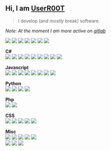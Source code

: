 ## Hi, I am [UserR00T](https://userrr00t.com)
> I develop (and _mostly_ break) software.  

_Note: At the moment I am more active on [gitlab](https://gitlab.com/userr00t)_

![](https://img.shields.io/badge/Language-C%23-informational?style=flat-square&color=901838)
![](https://img.shields.io/badge/Language-Javascript-informational?style=flat-square&color=d84030)
![](https://img.shields.io/badge/Language-Typescript-informational?style=flat-square&color=f05020)
![](https://img.shields.io/badge/Language-Python-informational?style=flat-square&color=f89830)
![](https://img.shields.io/badge/Language-PHP-informational?style=flat-square&color=f8b837)
![](https://img.shields.io/badge/Language-CSS-informational?style=flat-square&color=ffd700)
![](https://img.shields.io/badge/Language-SQL-informational?style=flat-square)

**C#**  
![](https://img.shields.io/badge/C%23-LiteDB-informational?style=flat-square&color=901838)
![](https://img.shields.io/badge/C%23-MongoDB.Driver-informational?style=flat-square&color=901838)
![](https://img.shields.io/badge/C%23-Json.Net-informational?style=flat-square&color=901838)
![](https://img.shields.io/badge/C%23-Mono.Cecil-informational?style=flat-square&color=901838)
![](https://img.shields.io/badge/C%23-Mono.Cecil.Inject-informational?style=flat-square&color=901838)
![](https://img.shields.io/badge/C%23-Fody.Costura-informational?style=flat-square&color=901838)
![](https://img.shields.io/badge/C%23-commandline-informational?style=flat-square&color=901838)
![](https://img.shields.io/badge/C%23-Microsoft.CodeAnalysis.CSharp-informational?style=flat-square&color=901838)
![](https://img.shields.io/badge/C%23-CliFx-informational?style=flat-square&color=901838)

**Javascript**  
![](https://img.shields.io/badge/JS-VanillaJS-informational?style=flat-square&color=d84030)
![](https://img.shields.io/badge/JS-Node.js-informational?style=flat-square&color=d84030)
![](https://img.shields.io/badge/JS-Vue-informational?style=flat-square&color=d84030)
![](https://img.shields.io/badge/JS-Vuex-informational?style=flat-square&color=d84030)
![](https://img.shields.io/badge/JS-VueRouter-informational?style=flat-square&color=d84030)
![](https://img.shields.io/badge/JS-Vue--i18n-informational?style=flat-square&color=d84030)
![](https://img.shields.io/badge/JS-Nuxt-informational?style=flat-square&color=d84030)
![](https://img.shields.io/badge/TS-Nuxt--ts-informational?style=flat-square&color=f05020)

**Python**  
![](https://img.shields.io/badge/Python-Flask-informational?style=flat-square&color=f89830)
![](https://img.shields.io/badge/Python-Graphene-informational?style=flat-square&color=f89830)
![](https://img.shields.io/badge/Python-Graphene--Mongo-informational?style=flat-square&color=f89830)
![](https://img.shields.io/badge/Python-MongoEngine-informational?style=flat-square&color=f89830)

**Php**  
![](https://img.shields.io/badge/PHP-Laravel-informational?style=flat-square&color=f8b837)
![](https://img.shields.io/badge/PHP-Lumen-informational?style=flat-square&color=f8b837)

**CSS**  
![](https://img.shields.io/badge/CSS-TailwindCSS-informational?style=flat-square&color=ffd700)
![](https://img.shields.io/badge/CSS-Element--UI-informational?style=flat-square&color=ffd700)
![](https://img.shields.io/badge/CSS-Vuetify-informational?style=flat-square&color=ffd700)
![](https://img.shields.io/badge/CSS-Buefy-informational?style=flat-square&color=ffd700)
![](https://img.shields.io/badge/CSS-Keen--UI-informational?style=flat-square&color=ffd700)

**Misc**  
![](https://img.shields.io/badge/Database-PostgreSQL-informational?style=flat-square)
![](https://img.shields.io/badge/Database-MySQL-informational?style=flat-square)
![](https://img.shields.io/badge/Database-MongoDB-informational?style=flat-square)
![](https://img.shields.io/badge/Database-SQLite-informational?style=flat-square)
![](https://img.shields.io/badge/Database-LiteDB-informational?style=flat-square)  
![](https://img.shields.io/badge/CI-Github%20Actions-informational?style=flat-square)
![](https://img.shields.io/badge/CI-CircleCI-informational?style=flat-square)
![](https://img.shields.io/badge/CI-TravisCI-informational?style=flat-square)

